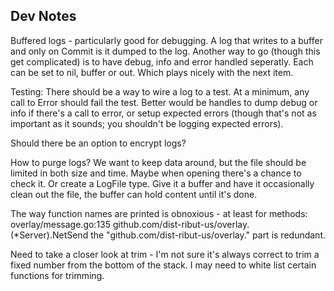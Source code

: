 ## Dev Notes

Buffered logs - particularly good for debugging. A log that writes to a buffer
and only on Commit is it dumped to the log. Another way to go (though this get
complicated) is to have debug, info and error handled seperatly. Each can be
set to nil, buffer or out. Which plays nicely with the next item.

Testing: There should be a way to wire a log to a test. At a minimum, any call
to Error should fail the test. Better would be handles to dump debug or info
if there's a call to error, or setup expected errors (though that's not as
important as it sounds; you shouldn't be logging expected errors).

Should there be an option to encrypt logs?

How to purge logs? We want to keep data around, but the file should be limited
in both size and time. Maybe when opening there's a chance to check it. Or
create a LogFile type. Give it a buffer and have it occasionally clean out the
file, the buffer can hold content until it's done.

The way function names are printed is obnoxious - at least for methods:
overlay/message.go:135 github.com/dist-ribut-us/overlay.(*Server).NetSend
the "github.com/dist-ribut-us/overlay." part is redundant.

Need to take a closer look at trim - I'm not sure it's always correct to trim a
fixed number from the bottom of the stack. I may need to white list certain
functions for trimming.